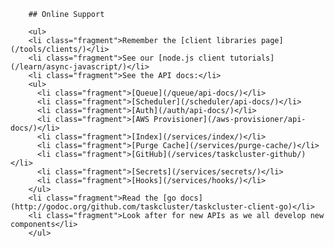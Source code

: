 		## Online Support

		<ul>
		<li class="fragment">Remember the [client libraries page](/tools/clients/)</li>
		<li class="fragment">See our [node.js client tutorials](/learn/async-javascript/)</li>
		<li class="fragment">See the API docs:</li>
		<ul>
		  <li class="fragment">[Queue](/queue/api-docs/)</li>
		  <li class="fragment">[Scheduler](/scheduler/api-docs/)</li>
		  <li class="fragment">[Auth](/auth/api-docs/)</li>
		  <li class="fragment">[AWS Provisioner](/aws-provisioner/api-docs/)</li>
		  <li class="fragment">[Index](/services/index/)</li>
		  <li class="fragment">[Purge Cache](/services/purge-cache/)</li>
		  <li class="fragment">[GitHub](/services/taskcluster-github/)</li>
		  <li class="fragment">[Secrets](/services/secrets/)</li>
		  <li class="fragment">[Hooks](/services/hooks/)</li>
		</ul>
		<li class="fragment">Read the [go docs](http://godoc.org/github.com/taskcluster/taskcluster-client-go)</li>
		<li class="fragment">Look after for new APIs as we all develop new components</li>
		</ul>
